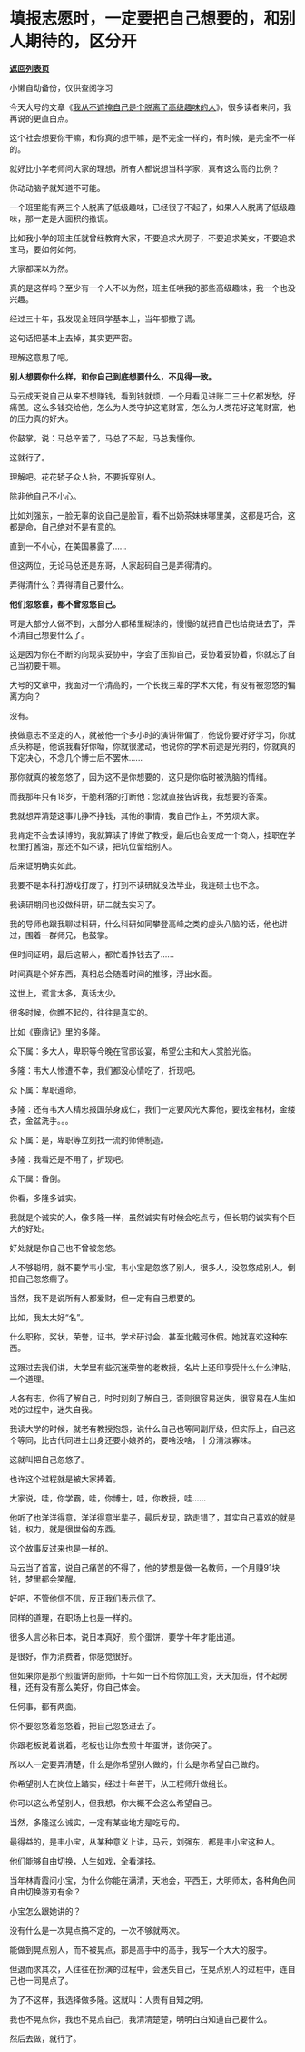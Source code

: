 # 填报志愿时，一定要把自己想要的，和别人期待的，区分开

[**返回列表页**](/gzh/记忆承载3)

小懒自动备份，仅供查阅学习

今天大号的文章《[我从不遮掩自己是个脱离了高级趣味的人](https://mp.weixin.qq.com/s?__biz=MzU0MjYwNDU2Mw==&mid=2247490806&idx=2&sn=7f39529a2d97d71d4915ce2114c6846d&chksm=fb19708acc6ef99c0b603e870e835b714189fea4c169ff188bc692b076552bf5279b1381e7ba&token=627335867&lang=zh_CN&scene=21#wechat_redirect)》，很多读者来问，我再说的更直白点。  

  

这个社会想要你干嘛，和你真的想干嘛，是不完全一样的，有时候，是完全不一样的。  

  

就好比小学老师问大家的理想，所有人都说想当科学家，真有这么高的比例？

  

你动动脑子就知道不可能。

  

一个班里能有两三个人脱离了低级趣味，已经很了不起了，如果人人脱离了低级趣味，那一定是大面积的撒谎。  

  

比如我小学的班主任就曾经教育大家，不要追求大房子，不要追求美女，不要追求宝马，要如何如何。  

  

大家都深以为然。  

  

真的是这样吗？至少有一个人不以为然，班主任哄我的那些高级趣味，我一个也没兴趣。  

  

经过三十年，我发现全班同学基本上，当年都撒了谎。

  

这句话把基本上去掉，其实更严密。

  

理解这意思了吧。  

  

 **别人想要你什么样，和你自己到底想要什么，不见得一致。**

  

马云成天说自己从来不想赚钱，看到钱就烦，一个月看见进账二三十亿都发愁，好痛苦。这么多钱交给他，怎么为人类守护这笔财富，怎么为人类花好这笔财富，他的压力真的好大。  

  

你鼓掌，说：马总辛苦了，马总了不起，马总我懂你。  

  

这就行了。

  

理解吧。花花轿子众人抬，不要拆穿别人。

  

除非他自己不小心。  

  

比如刘强东，一脸无辜的说自己是脸盲，看不出奶茶妹妹哪里美，这都是巧合，这都是命，自己绝对不是有意的。

  

直到一不小心，在美国暴露了......  

  

但这两位，无论马总还是东哥，人家起码自己是弄得清的。  

  

弄得清什么？弄得清自己要什么。

  

 **他们忽悠谁，都不曾忽悠自己。**

  

可是大部分人做不到，大部分人都稀里糊涂的，慢慢的就把自己也给绕进去了，弄不清自己想要什么了。  

  

这是因为你在不断的向现实妥协中，学会了压抑自己，妥协着妥协着，你就忘了自己当初要干嘛。  

  

大号的文章中，我面对一个清高的，一个长我三辈的学术大佬，有没有被忽悠的偏离方向？  

  

没有。

  

换做意志不坚定的人，就被他一个多小时的演讲带偏了，他说你要好好学习，你就点头称是，他说我看好你呦，你就很激动，他说你的学术前途是光明的，你就真的下定决心，不念几个博士后不罢休......

  

那你就真的被忽悠了，因为这不是你想要的，这只是你临时被洗脑的情绪。

  

而我那年只有18岁，干脆利落的打断他：您就直接告诉我，我想要的答案。

  

我就想弄清楚这事儿挣不挣钱，其他的事情，我自己作主，不劳烦大家。

  

我肯定不会去读博的，我就算读了博做了教授，最后也会变成一个商人，挂职在学校里打酱油，那还不如不读，把坑位留给别人。

  

后来证明确实如此。

  

我要不是本科打游戏打废了，打到不读研就没法毕业，我连硕士也不念。

  

我读研期间也没做科研，研二就去实习了。

  

我的导师也跟我聊过科研，什么科研如同攀登高峰之类的虚头八脑的话，他也讲过，围着一群师兄，也鼓掌。  

  

但时间证明，最后这帮人，都忙着挣钱去了......

  

时间真是个好东西，真相总会随着时间的推移，浮出水面。

  

这世上，谎言太多，真话太少。

  

很多时候，你瞧不起的，往往是真实的。

  

比如《鹿鼎记》里的多隆。  

  

众下属：多大人，卑职等今晚在官邸设宴，希望公主和大人赏脸光临。

多隆：韦大人惨遭不幸，我们都没心情吃了，折现吧。

众下属：卑职遵命。

多隆：还有韦大人精忠报国杀身成仁，我们一定要风光大葬他，要找金棺材，金缕衣，金盆洗手。。。

众下属：是，卑职等立刻找一流的师傅制造。

多隆：我看还是不用了，折现吧。

众下属：昏倒。

  

你看，多隆多诚实。  

  

我就是个诚实的人，像多隆一样，虽然诚实有时候会吃点亏，但长期的诚实有个巨大的好处。

  

好处就是你自己也不曾被忽悠。

  

人不够聪明，就不要学韦小宝，韦小宝是忽悠了别人，很多人，没忽悠成别人，倒把自己忽悠瘸了。

  

当然，我不是说所有人都爱财，但一定有自己想要的。

  

比如，我太太好“名”。

  

什么职称，奖状，荣誉，证书，学术研讨会，甚至北戴河休假。她就喜欢这种东西。  

  

这跟过去我们讲，大学里有些沉迷荣誉的老教授，名片上还印享受什么什么津贴，一个道理。  

  

人各有志，你得了解自己，时时刻刻了解自己，否则很容易迷失，很容易在人生如戏的过程中，迷失自我。

  

我读大学的时候，就老有教授抱怨，说什么自己也等同副厅级，但实际上，自己这个等同，比古代同进士出身还要小娘养的，要啥没啥，十分清淡寡味。

  

这就叫把自己忽悠了。

  

也许这个过程就是被大家捧着。  

  

大家说，哇，你学霸，哇，你博士，哇，你教授，哇......

  

他听了也洋洋得意，洋洋得意半辈子，最后发现，路走错了，其实自己喜欢的就是钱，权力，就是很世俗的东西。

  

这个故事反过来也是一样的。  

  

马云当了首富，说自己痛苦的不得了，他的梦想是做一名教师，一个月赚91块钱，梦里都会笑醒。

  

好吧，不管他信不信，反正我们表示信了。

  

同样的道理，在职场上也是一样的。

  

很多人言必称日本，说日本真好，煎个蛋饼，要学十年才能出道。

  

是很好，作为消费者，你感觉很好。

  

但如果你是那个煎蛋饼的厨师，十年如一日不给你加工资，天天加班，付不起房租，还有没有那么美好，你自己体会。

  

任何事，都有两面。

  

你不要忽悠着忽悠着，把自己忽悠进去了。  

  

你跟老板说着说着，老板也让你去煎十年蛋饼，该你哭了。

  

所以人一定要弄清楚，什么是你希望别人做的，什么是你希望自己做的。

  

你希望别人在岗位上踏实，经过十年苦干，从工程师升做组长。

  

你可以这么希望别人，但我想，你大概不会这么希望自己。

  

当然，多隆这么诚实，一定有某些地方是吃亏的。  

  

最得益的，是韦小宝，从某种意义上讲，马云，刘强东，都是韦小宝这种人。

  

他们能够自由切换，人生如戏，全看演技。

  

当年林青霞问小宝，为什么你能在满清，天地会，平西王，大明师太，各种角色间自由切换游刃有余？  

  

小宝怎么跟她讲的？

  

没有什么是一次晃点搞不定的，一次不够就两次。  

  

能做到晃点别人，而不被晃点，那是高手中的高手，我写一个大大的服字。  

  

但退而求其次，人往往在扮演的过程中，会迷失自己，在晃点别人的过程中，连自己也一同晃点了。

  

为了不这样，我选择做多隆。这就叫：人贵有自知之明。  

  

我也不晃点你，我也不晃点自己，我清清楚楚，明明白白知道自己要什么。  

  

然后去做，就行了。

